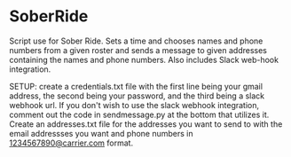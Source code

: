 # SoberRide
Script use for Sober Ride. Sets a time and chooses names and phone numbers from a given roster and sends a message to 
given addresses containing the names and phone numbers. Also includes Slack web-hook integration.

SETUP: create a credentials.txt file with the first line being your gmail address, the second being your password, and the third being a slack webhook url. If you don't wish to use the slack webhook integration, comment out the code in sendmessage.py at the bottom that utilizes it.
Create an addresses.txt file for the addresses you want to send to with the email addressses you want and phone numbers in 1234567890@carrier.com format.
